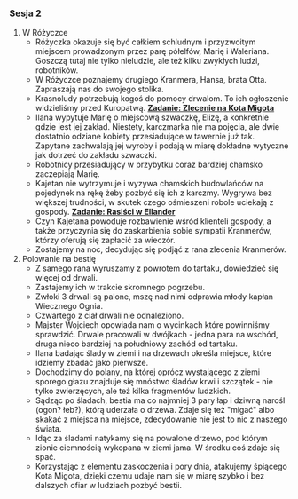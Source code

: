 ### Sesja 2
1. W Różyczce
    - Różyczka okazuje się być całkiem schludnym i przyzwoitym miejscem prowadzonym przez parę półelfów, Marię i Waleriana. Goszczą tutaj nie tylko nieludzie, ale też kilku zwykłych ludzi, robotników.
    - W Różyczce poznajemy drugiego Kranmera, Hansa, brata Otta. Zapraszają nas do swojego stolika.
    - Krasnoludy potrzebują kogoś do pomocy drwalom. To ich ogłoszenie widzieliśmy przed Kuropatwą. **[Zadanie: Zlecenie na Kota Migota](#z_q1)**
    - Ilana wypytuje Marię o miejscową szwaczkę, Elizę, a konkretnie gdzie jest jej zakład. Niestety, karczmarka nie ma pojęcia, ale dwie dostatnio odziane kobiety przesiadujące w tawernie już tak. Zapytane zachwalają jej wyroby i podają w miarę dokładne wytyczne jak dotrzeć do zakładu szwaczki.
    - Robotnicy przesiadujący w przybytku coraz bardziej chamsko zaczepiają Marię.
    - Kajetan nie wytrzymuje i wyzywa chamskich budowlańców na pojedynek na rękę żeby pozbyć się ich z karczmy. Wygrywa bez większej trudności, w skutek czego ośmieszeni robole uciekają z gospody. **[Zadanie: Rasiści w Ellander](#z_q2)**
    - Czyn Kajetana powoduje rozbawienie wśród klienteli gospody, a także przyczynia się do zaskarbienia sobie sympatii Kranmerów, którzy oferują się zapłacić za wieczór.
    - Zostajemy na noc, decydując się podjąć z rana zlecenia Kranmerów.
2. Polowanie na bestię
    - Z samego rana wyruszamy z powrotem do tartaku, dowiedzieć się więcej od drwali.
    - Zastajemy ich w trakcie skromnego pogrzebu.
    - Zwłoki 3 drwali są palone, mszę nad nimi odprawia młody kapłan Wiecznego Ognia.
    - Czwartego z ciał drwali nie odnaleziono.
    - Majster Wojciech opowiada nam o wycinkach które powinniśmy sprawdzić. Drwale pracowali w dwójkach - jedna para na wschód, druga nieco bardziej na południowy zachód od tartaku.
    - Ilana badając ślady w ziemi i na drzewach określa miejsce, które idziemy zbadać jako pierwsze.
    - Dochodzimy do polany, na której oprócz wystającego z ziemi sporego głazu znajduje się mnóstwo śladów krwi i szczątek - nie tylko zwierzęcych, ale też kilka fragmentów ludzkich.
    - Sądząc po śladach, bestia ma co najmniej 3 pary łap i dziwną narośl (ogon? łeb?), którą uderzała o drzewa. Zdaje się też "migać" albo skakać z miejsca na miejsce, zdecydowanie nie jest to nic z naszego świata.
    - Idąc za śladami natykamy się na powalone drzewo, pod którym zionie ciemnością wykopana w ziemi jama. W środku coś zdaje się spać.
    - Korzystając z elementu zaskoczenia i pory dnia, atakujemy śpiącego Kota Migota, dzięki czemu udaje nam się w miarę szybko i bez dalszych ofiar w ludziach pozbyć bestii.